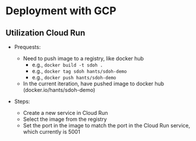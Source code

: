 # Deployment with GCP

## Utilization Cloud Run
- Prequests:
    - Need to push image to a registry, like docker hub 
        - e.g., `docker build -t sdoh .`
        - e.g., `docker tag sdoh hants/sdoh-demo`
        - e.g., `docker push hants/sdoh-demo`
    - In the current iteration, have pushed image to docker hub (docker.io/hants/sdoh-demo)

- Steps:
    - Create a new service in Cloud Run
    - Select the image from the registry
    - Set the port in the image to match the port in the Cloud Run service, which currently is 5001